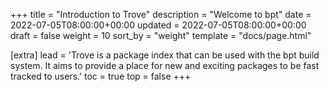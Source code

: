 +++
title = "Introduction to Trove"
description = "Welcome to bpt"
date = 2022-07-05T08:00:00+00:00
updated = 2022-07-05T08:00:00+00:00
draft = false
weight = 10
sort_by = "weight"
template = "docs/page.html"

[extra]
lead = 'Trove is a package index that can be used with the bpt build system. It aims to provide a place for new and exciting packages to be fast tracked to users.'
toc = true
top = false
+++
